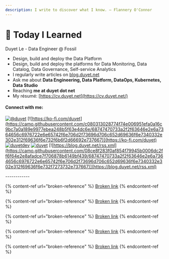```yaml
---
description: I write to discover what I know. — Flannery O'Connor
---
```


# 🤪 Today I Learned

Duyet Le - Data Engineer @ Fossil

* Design, build and deploy the Data Platform
* Design, build and deploy the platforms for Data Monitoring, Data Catalog, Data Governance, Self-service Analytics
* I regularly write articles on [blog.duyet.net](https://blog.duyet.net/)
* Ask me about **Data Engineering, Data Platform, DataOps, Kubernetes, Data Studio**
* Reaching **me at duyet dot net**
* My résumé: [https://cv.duyet.net](https://cv.duyet.net/)

#### Connect with me:

[![@duyet](https://camo.githubusercontent.com/35650e49d3cc754ccc618cf7731d3d1a2c701d6cfd69ce9f22b0f7779c0f3204/68747470733a2f2f63646e2e6a7364656c6976722e6e65742f6e706d2f73696d706c652d69636f6e7340332e302e312f69636f6e732f74656c656772616d2e737667)](https://t.me/duyet) [![https://ko-fi.com/duyet](https://camo.githubusercontent.com/c080313028774f74e006951efa0a16c9bc7a0a189e9977ebea248b5f63e4dc6e/68747470733a2f2f63646e2e6a7364656c6976722e6e65742f6e706d2f73696d706c652d69636f6e7340332e302e312f69636f6e732f6b6f2d66692e737667)](https://ko-fi.com/duyet) [![duyetdev](https://camo.githubusercontent.com/c58e07fb34a45fd051183258b5860608dd86ac98dd151d0522e0575966082b88/68747470733a2f2f63646e2e6a7364656c6976722e6e65742f6e706d2f73696d706c652d69636f6e7340332e302e312f69636f6e732f747769747465722e737667)](https://twitter.com/duyetdev) [![duyet](https://camo.githubusercontent.com/28bbd2596707954793abeff9eb24d343c1c78b7bf184b90294b4b190c6097a65/68747470733a2f2f63646e2e6a7364656c6976722e6e65742f6e706d2f73696d706c652d69636f6e7340332e302e312f69636f6e732f6c696e6b6564696e2e737667)](https://linkedin.com/in/duyet) [![https://blog.duyet.net/rss.xml](https://camo.githubusercontent.com/08ce8f283f0af854f79945b0006dc2ff6f64e2e8afadce7f706878b6149bf439/68747470733a2f2f63646e2e6a7364656c6976722e6e65742f6e706d2f73696d706c652d69636f6e7340332e302e312f69636f6e732f7273732e737667)](https://blog.duyet.net/rss.xml)

\------------

{% content-ref url="broken-reference" %}
[Broken link](broken-reference)
{% endcontent-ref %}

{% content-ref url="broken-reference" %}
[Broken link](broken-reference)
{% endcontent-ref %}

{% content-ref url="broken-reference" %}
[Broken link](broken-reference)
{% endcontent-ref %}

{% content-ref url="broken-reference" %}
[Broken link](broken-reference)
{% endcontent-ref %}

{% content-ref url="broken-reference" %}
[Broken link](broken-reference)
{% endcontent-ref %}
